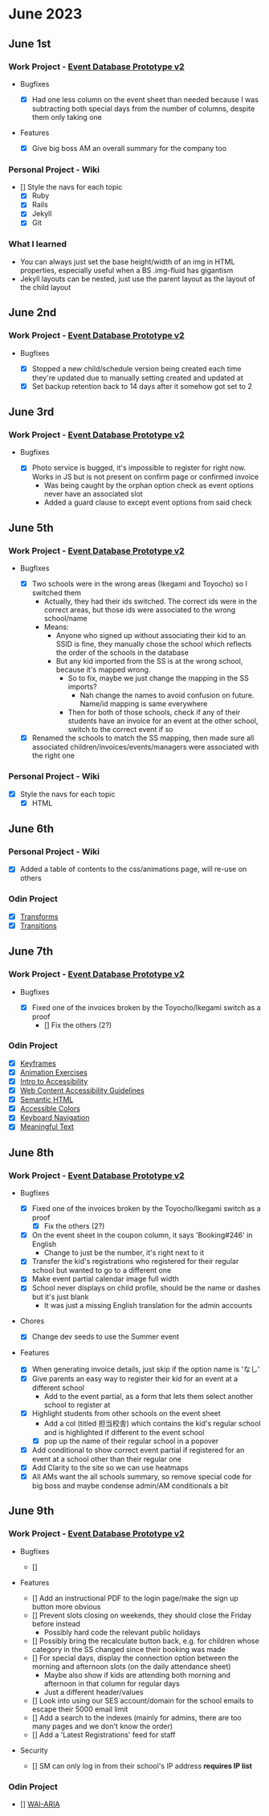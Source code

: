 # June 2023

## June 1st

### Work Project - [Event Database Prototype v2](https://github.com/Brett-Tanner/db_prototype_v2.git)

- Bugfixes

  - [x] Had one less column on the event sheet than needed because I was subtracting both special days from the number of columns, despite them only taking one

- Features

  - [x] Give big boss AM an overall summary for the company too

### Personal Project - Wiki

- [] Style the navs for each topic
  - [x] Ruby
  - [x] Rails
  - [x] Jekyll
  - [x] Git

### What I learned

- You can always just set the base height/width of an img in HTML properties, especially useful when a BS .img-fluid has gigantism
- Jekyll layouts can be nested, just use the parent layout as the layout of the child layout

## June 2nd

### Work Project - [Event Database Prototype v2](https://github.com/Brett-Tanner/db_prototype_v2.git)

- Bugfixes

  - [x] Stopped a new child/schedule version being created each time they're updated due to manually setting created and updated at
  - [x] Set backup retention back to 14 days after it somehow got set to 2

## June 3rd

### Work Project - [Event Database Prototype v2](https://github.com/Brett-Tanner/db_prototype_v2.git)

- Bugfixes

  - [x] Photo service is bugged, it's impossible to register for right now. Works in JS but is not present on confirm page or confirmed invoice
    - Was being caught by the orphan option check as event options never have an associated slot
    - Added a guard clause to except event options from said check

## June 5th

### Work Project - [Event Database Prototype v2](https://github.com/Brett-Tanner/db_prototype_v2.git)

- Bugfixes

  - [x] Two schools were in the wrong areas (Ikegami and Toyocho) so I switched them
    - Actually, they had their ids switched. The correct ids were in the correct areas, but those ids were associated to the wrong school/name
    - Means:
      - Anyone who signed up without associating their kid to an SSID is fine, they manually chose the school which reflects the order of the schools in the database
      - But any kid imported from the SS is at the wrong school, because it's mapped wrong.
        - So to fix, maybe we just change the mapping in the SS imports?
          - Nah change the names to avoid confusion on future. Name/id mapping is same everywhere
        - Then for both of those schools, check if any of their students have an invoice for an event at the other school, switch to the correct event if so
  - [x] Renamed the schools to match the SS mapping, then made sure all associated children/invoices/events/managers were associated with the right one

### Personal Project - Wiki

- [x] Style the navs for each topic
  - [x] HTML

## June 6th

### Personal Project - Wiki

- [x] Added a table of contents to the css/animations page, will re-use on others

### Odin Project

- [x] [Transforms](https://www.theodinproject.com/lessons/advanced-html-and-css-transforms)
- [x] [Transitions](https://www.theodinproject.com/lessons/advanced-html-and-css-transitions)

## June 7th

### Work Project - [Event Database Prototype v2](https://github.com/Brett-Tanner/db_prototype_v2.git)

- Bugfixes

  - [x] Fixed one of the invoices broken by the Toyocho/Ikegami switch as a proof
    - [] Fix the others (2?)

### Odin Project

- [x] [Keyframes](https://www.theodinproject.com/lessons/advanced-html-and-css-keyframes)
- [x] [Animation Exercises](https://github.com/TheOdinProject/css-exercises/tree/main/animation)
- [x] [Intro to Accessibility](https://www.theodinproject.com/lessons/advanced-html-and-css-introduction-to-web-accessibility)
- [x] [Web Content Accessibility Guidelines](https://www.theodinproject.com/lessons/advanced-html-and-css-the-web-content-accessibility-guidelines-wcag)
- [x] [Semantic HTML](https://www.theodinproject.com/lessons/advanced-html-and-css-semantic-html)
- [x] [Accessible Colors](https://www.theodinproject.com/lessons/advanced-html-and-css-accessible-colors)
- [x] [Keyboard Navigation](https://www.theodinproject.com/lessons/advanced-html-and-css-keyboard-navigation)
- [x] [Meaningful Text](https://www.theodinproject.com/lessons/advanced-html-and-css-meaningful-text)

## June 8th

### Work Project - [Event Database Prototype v2](https://github.com/Brett-Tanner/db_prototype_v2.git)

- Bugfixes

  - [x] Fixed one of the invoices broken by the Toyocho/Ikegami switch as a proof
    - [x] Fix the others (2?)
  - [x] On the event sheet in the coupon column, it says 'Booking#246' in English
    - Change to just be the number, it's right next to it
  - [x] Transfer the kid's registrations who registered for their regular school but wanted to go to a different one
  - [x] Make event partial calendar image full width
  - [x] School never displays on child profile, should be the name or dashes but it's just blank
    - It was just a missing English translation for the admin accounts

- Chores

  - [x] Change dev seeds to use the Summer event

- Features

  - [x] When generating invoice details, just skip if the option name is 'なし'
  - [x] Give parents an easy way to register their kid for an event at a different school
    - Add to the event partial, as a form that lets them select another school to register at
  - [x] Highlight students from other schools on the event sheet
    - Add a col (titled 担当校舎) which contains the kid's regular school and is highlighted if different to the event school
    - [x] pop up the name of their regular school in a popover
  - [x] Add conditional to show correct event partial if registered for an event at a school other than their regular one
  - [x] Add Clarity to the site so we can use heatmaps
  - [x] All AMs want the all schools summary, so remove special code for big boss and maybe condense admin/AM conditionals a bit

## June 9th

### Work Project - [Event Database Prototype v2](https://github.com/Brett-Tanner/db_prototype_v2.git)

- Bugfixes

  - []

- Features

  - [] Add an instructional PDF to the login page/make the sign up button more obvious
  - [] Prevent slots closing on weekends, they should close the Friday before instead
    - Possibly hard code the relevant public holidays
  - [] Possibly bring the recalculate button back, e.g. for children whose category in the SS changed since their booking was made
  - [] For special days, display the connection option between the morning and afternoon slots (on the daily attendance sheet)
    - Maybe also show if kids are attending both morning and afternoon in that column for regular days
    - Just a different header/values
  - [] Look into using our SES account/domain for the school emails to escape their 5000 email limit
  - [] Add a search to the indexes (mainly for admins, there are too many pages and we don't know the order)
  - [] Add a 'Latest Registrations' feed for staff

- Security

  - [] SM can only log in from their school's IP address **requires IP list**

### Odin Project

- [] [WAI-ARIA](https://www.theodinproject.com/lessons/advanced-html-and-css-wai-aria)
